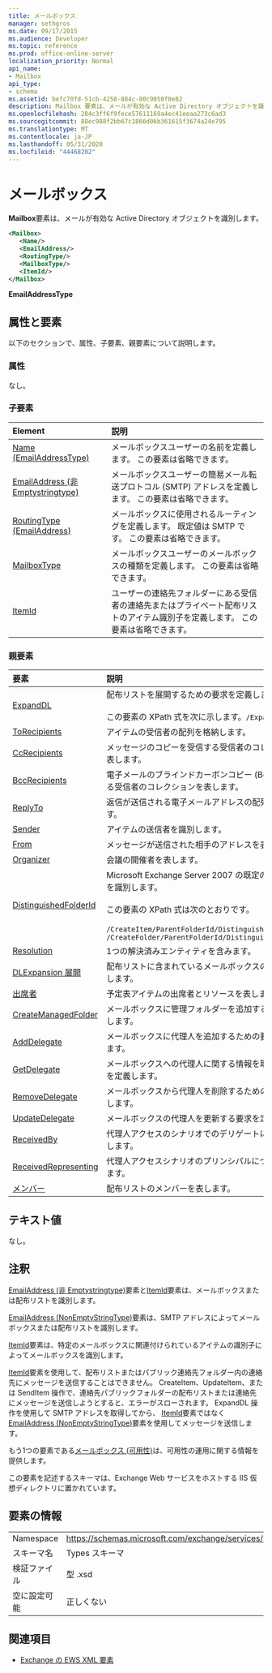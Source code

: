```yaml
---
title: メールボックス
manager: sethgros
ms.date: 09/17/2015
ms.audience: Developer
ms.topic: reference
ms.prod: office-online-server
localization_priority: Normal
api_name:
- Mailbox
api_type:
- schema
ms.assetid: befc70fd-51cb-4258-884c-80c9050f0e82
description: Mailbox 要素は、メールが有効な Active Directory オブジェクトを識別します。
ms.openlocfilehash: 284c3ff6f9fece57611169a4ec41eeaa273c6ad3
ms.sourcegitcommit: 88ec988f2bb67c1866d06b361615f3674a24e795
ms.translationtype: MT
ms.contentlocale: ja-JP
ms.lasthandoff: 05/31/2020
ms.locfileid: "44468202"
---
```

# <a name="mailbox"></a>メールボックス

**Mailbox**要素は、メールが有効な Active Directory オブジェクトを識別します。 
  
```XML
<Mailbox>
   <Name/>
   <EmailAddress/>
   <RoutingType/>
   <MailboxType/>
   <ItemId/>
</Mailbox>
```

**EmailAddressType**

## <a name="attributes-and-elements"></a>属性と要素

以下のセクションで、属性、子要素、親要素について説明します。
  
### <a name="attributes"></a>属性

なし。
  
### <a name="child-elements"></a>子要素

|**Element**|**説明**|
|:-----|:-----|
|[Name (EmailAddressType)](name-emailaddresstype.md) <br/> |メールボックスユーザーの名前を定義します。 この要素は省略できます。  <br/> |
|[EmailAddress (非 Emptystringtype)](emailaddress-nonemptystringtype.md) <br/> |メールボックスユーザーの簡易メール転送プロトコル (SMTP) アドレスを定義します。 この要素は省略できます。  <br/> |
|[RoutingType (EmailAddress)](routingtype-emailaddress.md) <br/> |メールボックスに使用されるルーティングを定義します。 既定値は SMTP です。 この要素は省略できます。  <br/> |
|[MailboxType](mailboxtype.md) <br/> |メールボックスユーザーのメールボックスの種類を定義します。 この要素は省略できます。  <br/> |
|[ItemId](itemid.md) <br/> |ユーザーの連絡先フォルダーにある受信者の連絡先またはプライベート配布リストのアイテム識別子を定義します。 この要素は省略できます。  <br/> |
   
### <a name="parent-elements"></a>親要素

|**要素**|**説明**|
|:-----|:-----|
|[ExpandDL](expanddl.md) <br/> |配布リストを展開するための要求を定義します。 <br/> <br/> この要素の XPath 式を次に示します。` /ExpandDL ` <br/> |
|[ToRecipients](torecipients.md) <br/> |アイテムの受信者の配列を格納します。  <br/> |
|[CcRecipients](ccrecipients.md) <br/> |メッセージのコピーを受信する受信者のコレクションを表します。  <br/> |
|[BccRecipients](bccrecipients.md) <br/> |電子メールのブラインドカーボンコピー (Bcc) を受信する受信者のコレクションを表します。  <br/> |
|[ReplyTo](replyto.md) <br/> |返信が送信される電子メールアドレスの配列を指定します。  <br/> |
|[Sender](sender.md) <br/> |アイテムの送信者を識別します。  <br/> |
|[From](from.md) <br/> |メッセージが送信された相手のアドレスを表します。  <br/> |
|[Organizer](organizer.md) <br/> |会議の開催者を表します。  <br/> |
|[DistinguishedFolderId](distinguishedfolderid.md) <br/> | Microsoft Exchange Server 2007 の既定のフォルダーを識別します。  <br/><br/>  この要素の XPath 式は次のとおりです。 <br/> <br/>  `/CreateItem/ParentFolderId/DistinguishedFolderId` <br/>  `/CreateFolder/ParentFolderId/DistinguishedFolderId` <br/> |
|[Resolution](resolution.md) <br/> |1つの解決済みエンティティを含みます。  <br/> |
|[DLExpansion 展開](dlexpansion.md) <br/> |配布リストに含まれているメールボックスの配列を格納します。  <br/> |
|[出席者](attendee.md) <br/> |予定表アイテムの出席者とリソースを表します。  <br/> |
|[CreateManagedFolder](createmanagedfolder.md) <br/> |メールボックスに管理フォルダーを追加する要求を定義します。  <br/> |
|[AddDelegate](adddelegate.md) <br/> |メールボックスに代理人を追加するための要求を定義します。  <br/> |
|[GetDelegate](getdelegate.md) <br/> |メールボックスへの代理人に関する情報を取得する要求を定義します。  <br/> |
|[RemoveDelegate](removedelegate.md) <br/> |メールボックスから代理人を削除するための要求を定義します。  <br/> |
|[UpdateDelegate](updatedelegate.md) <br/> |メールボックスの代理人を更新する要求を定義します。  <br/> |
|[ReceivedBy](receivedby.md) <br/> |代理人アクセスのシナリオでのデリゲートについて説明します。  <br/> |
|[ReceivedRepresenting](receivedrepresenting.md) <br/> |代理人アクセスシナリオのプリンシパルについて説明します。  <br/> |
|[メンバー](member-ex15websvcsotherref.md) <br/> |配布リストのメンバーを表します。  <br/> |
   
## <a name="text-value"></a>テキスト値

なし。
  
## <a name="remarks"></a>注釈

[EmailAddress (非 Emptystringtype)](emailaddress-nonemptystringtype.md)要素と[ItemId](itemid.md)要素は、メールボックスまたは配布リストを識別します。 

[EmailAddress (NonEmptyStringType)](emailaddress-nonemptystringtype.md)要素は、SMTP アドレスによってメールボックスまたは配布リストを識別します。 

[ItemId](itemid.md)要素は、特定のメールボックスに関連付けられているアイテムの識別子によってメールボックスを識別します。 

[ItemId](itemid.md)要素を使用して、配布リストまたはパブリック連絡先フォルダー内の連絡先にメッセージを送信することはできません。 CreateItem、UpdateItem、または SendItem 操作で、連絡先パブリックフォルダーの配布リストまたは連絡先にメッセージを送信しようとすると、エラーがスローされます。 ExpandDL 操作を使用して SMTP アドレスを取得してから、 [ItemId](itemid.md)要素ではなく[EmailAddress (NonEmptyStringType)](emailaddress-nonemptystringtype.md)要素を使用してメッセージを送信します。 
  
もう1つの要素である[メールボックス (可用性)](mailbox-availability.md)は、可用性の運用に関する情報を提供します。 
  
この要素を記述するスキーマは、Exchange Web サービスをホストする IIS 仮想ディレクトリに置かれています。
  
## <a name="element-information"></a>要素の情報

|||
|:-----|:-----|
|Namespace  <br/> |https://schemas.microsoft.com/exchange/services/2006/types  <br/> |
|スキーマ名  <br/> |Types スキーマ  <br/> |
|検証ファイル  <br/> |型 .xsd  <br/> |
|空に設定可能  <br/> |正しくない  <br/> |
   
## <a name="see-also"></a>関連項目

- [Exchange の EWS XML 要素](ews-xml-elements-in-exchange.md)

